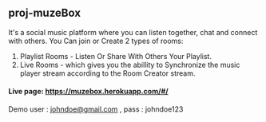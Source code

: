 ## proj-muzeBox
It's a social music platform where you can listen together, chat and connect with others.
You Can join or Create 2 types of rooms:

1. Playlist Rooms - Listen Or Share With Others Your Playlist.
2. Live Rooms - which gives you the abillity to Synchronize the music player stream according to the Room Creator stream.

#### Live page: https://muzebox.herokuapp.com/#/
Demo user : johndoe@gmail.com , pass : johndoe123
